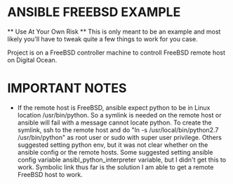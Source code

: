 # ANSIBLE FREEBSD EXAMPLE
** Use At Your Own Risk **
This is only meant to be an example and most likely you'll have to tweak quite a few things to work for you case.
 
Project is on a FreeBSD controller machine to controll FreeBSD remote host on Digital Ocean.


# IMPORTANT NOTES
- If the remote host is FreeBSD, ansible expect python to be in Linux location /usr/bin/python.  So a symlink is needed on the remote host or ansible will fail with a message cannot locate python. To create the symlink, ssh to the remote host and do "ln -s /usr/local/bin/python2.7 /usr/bin/python" as root user or sudo with super user privilege. Others suggested setting python env, but it was not clear whether on the ansible config or the remote hosts. Some suggested setting ansible config variable ansibl_python_interpreter variable, but I didn't get this to work.  Symbolic link thus far is the solution I am able to get a remote FreeBSD host to work.
